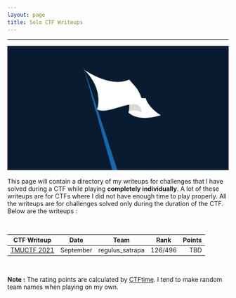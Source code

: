 ```yaml
---
layout: page
title: Solo CTF Writeups
---
```

<hr/>

![CTF Writeups Main Page](/assets/img/ctfImages/misc/randomFlagImage.jpg)

This page will contain a directory of my writeups for challenges that I have solved during a CTF while playing <b>completely individually</b>. A lot of these writeups are for CTFs where I did not have enough time to play properly. All the writeups are for challenges solved only during the duration of the CTF. Below are the writeups :

<br/>

| CTF Writeup | Date | Team | Rank | Points | 
| ------------- |  --- | --- | ------ | -----: |
|[TMUCTF 2021](https://angmar2722.github.io/CTFwriteups/2021/tmuctf2021/) | September | regulus_satrapa | 126/496 | TBD |

<br/>

**Note :** The rating points are calculated by <a href="https://ctftime.org/rating-formula/" target="_blank">CTFtime</a>. I tend to make random team names when playing on my own.




